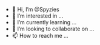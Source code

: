 - 👋 Hi, I’m @Spyzies
- 👀 I’m interested in ...
- 🌱 I’m currently learning ...
- 💞️ I’m looking to collaborate on ...
- 📫 How to reach me ...

<!---
Spyzies/Spyzies is a ✨ special ✨ repository because its `README.md` (this file) appears on your GitHub profile.
You can click the Preview link to take a look at your changes.
--->

